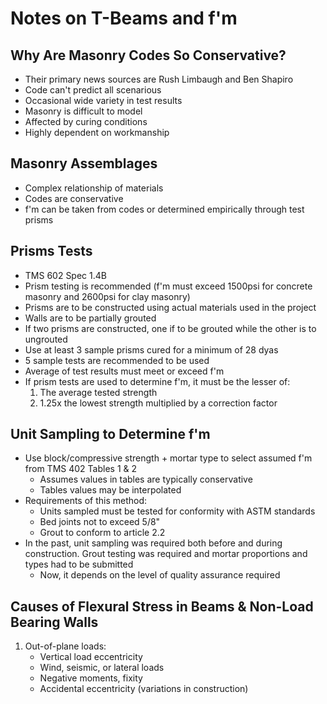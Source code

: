 # Notes on T-Beams and f'm

## Why Are Masonry Codes So Conservative?
* Their primary news sources are Rush Limbaugh and Ben Shapiro
* Code can't predict all scenarious
* Occasional wide variety in test results
* Masonry is difficult to model
* Affected by curing conditions
* Highly dependent on workmanship

## Masonry Assemblages
* Complex relationship of materials
* Codes are conservative
* f'm can be taken from codes or determined empirically through test prisms

## Prisms Tests
* TMS 602 Spec 1.4B
* Prism testing is recommended (f'm must exceed 1500psi for concrete masonry and 2600psi for clay masonry)
* Prisms are to be constructed using actual materials used in the project
* Walls are to be partially grouted
* If two prisms are constructed, one if to be grouted while the other is to ungrouted
* Use at least 3 sample prisms cured for a minimum of 28 dyas
* 5 sample tests are recommended to be used
* Average of test results must meet or exceed f'm
* If prism tests are used to determine f'm, it must be the lesser of:
    1. The average tested strength
    2. 1.25x the lowest strength multiplied by a correction factor

## Unit Sampling to Determine f'm
* Use block/compressive strength + mortar type to select assumed f'm from TMS 402 Tables 1 & 2
    * Assumes values in tables are typically conservative
    * Tables values may be interpolated
* Requirements of this method:
    * Units sampled must be tested for conformity with ASTM standards
    * Bed joints not to exceed 5/8"
    * Grout to conform to article 2.2
* In the past, unit sampling was required both before and during construction. Grout testing was required and mortar proportions and types had to be submitted
    * Now, it depends on the level of quality assurance required


## Causes of Flexural Stress in Beams & Non-Load Bearing Walls
1. Out-of-plane loads:
    * Vertical load eccentricity
    * Wind, seismic, or lateral loads
    * Negative moments, fixity
    * Accidental eccentricity (variations in construction)
